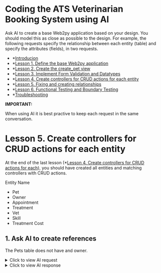 # Coding the ATS Veterinarian Booking System using AI

Ask AI to create a base Web2py application based on your design. You should model this as close as possible to the design. For example, the following requests specify the relationship between each entity (table) and specify the attributes (fields), in two requests.

- *[Introducion](README.md)
- *[Lesson 1. Define the base Web2py application](LESSON_1.md)
- *[Lesson 2. Create the create_pet view](LESSON_2.md)
- *[Lesson 3. Implement Form Validation and Datatypes](LESSON_3.md)
- *[Lesson 4. Create controllers for CRUD actions for each entity](LESSON_4.md)
- *[Lesson 5. Fixing and creating relationships](LESSON_5.md)
- *[Lesson 6. Functional Testing and Boundary Testing](LESSON_6.md)
- *[Troubleshooting](TROUBLESHOOTING.md)

**IMPORTANT:**

When using AI it is best practive to keep each request in the same conversation.

# Lesson 5. Create controllers for CRUD actions for each entity #

At the end of the last lesson (*[Lesson 4. Create controllers for CRUD actions for each](LESSON_4.md)), you should have created all entities and matching controllers with CRUD actions.

Entity Name
- Pet
- Owner
- Appointment
- Treatment
- Vet
- Skill
- Treatment Cost

## 1. Ask AI to create references ##

The Pets table does not have and owner.

<details>
    <summary>Click to view AI request</summary>

owner can have one-to-many pets

</details>

<details>
    <summary>Click to view AI response</summary>

To modify the owner-pet relationship so that an owner can have one to many pets, you need to update the database model and the corresponding views and controllers. Here's an updated version:

models/db.py
'''python
Copy code
from datetime import datetime
from decimal import Decimal

db = DAL('sqlite://storage.sqlite')

# Pet entity
db.define_table('pet',
                Field('name', requires=IS_NOT_EMPTY()),
                Field('breed', requires=IS_NOT_EMPTY()),
                Field('sex', 'string', requires=IS_IN_SET(['M', 'F'])),
                Field('owner_id', 'reference owner'),
                format='%(name)s')

# Owner entity
db.define_table('owner',
                Field('first_name', requires=IS_NOT_EMPTY()),
                Field('last_name', requires=IS_NOT_EMPTY()),
                Field('initial', 'string', length=2),
                Field('email', requires=IS_EMAIL()),
                Field('phone'),
                Field('registered_branch'),
                format='%(first_name)s %(last_name)s')

# Appointment entity
db.define_table('appointment',
                Field('pet_id', 'reference pet'),
                Field('date', 'date', default=datetime.now().date(), requires=IS_DATE()),
                Field('time', 'time', default=datetime.now().time(), requires=IS_TIME()),
                Field('registered_branch'),
                format='%(date)s')

# Treatment entity
db.define_table('treatment',
                Field('appointment_id', 'reference appointment'),
                Field('vet_id', 'reference vet'),
                Field('description', 'text'),
                format='%(description)s')

# Vet entity
db.define_table('vet',
                Field('first_name', requires=IS_NOT_EMPTY()),
                Field('last_name', requires=IS_NOT_EMPTY()),
                Field('grade'),
                Field('branch'),
                Field('extension'),
                format='%(first_name)s %(last_name)s')

# Skill entity
db.define_table('skill',
                Field('vet_id', 'reference vet'),
                Field('name', requires=IS_NOT_EMPTY()),
                format='%(name)s')

# Treatment Cost entity
db.define_table('treatment_cost',
                Field('description', requires=IS_NOT_EMPTY()),
                Field('cost', 'decimal(10,2)', default=Decimal('0.00')),
                format='%(description)s')
```

Now the owner entity has a foreign key owner_id in the pet table, allowing an owner to have multiple pets.

Ensure that you update the corresponding views and controllers to reflect the changes in the database model.
    
</details>

## 2. Implementing the code ##

In the *models/db_custom.py*
- Create the owner table definition before pet.
- Add the attribute to the pet table definition - Field('owner_id', 'reference owner').

![View Pets index page](img/ats_booking__lesson_5__owner_has_one_to_many_pets__db_custom_py.png)

models/db_custom.py
```python
...
# Owner entity

# Move owner table definition above pet table definition then the add reference to pet table

db.define_table('owner',
                Field('first_name', requires=IS_NOT_EMPTY()),
                Field('last_name', requires=IS_NOT_EMPTY()),
                Field('initial', 'string', length=2),
                Field('email', requires=IS_EMAIL()),
                Field('phone'),
                Field('registered_branch'),
                format='%(first_name)s %(last_name)s')
# Pet entity
db.define_table('pet',
                Field('name', data_type='string', requires=IS_LENGTH(maxsize=35, minsize=1)),
                Field('breed', requires=IS_NOT_EMPTY()),
                Field('sex', 'string', requires=IS_IN_SET(['M', 'F'])),

                # Add this line so owner can have one-to-many Pets
                Field('owner_id', 'reference owner'),

                format='%(name)s')
...
```

## 3. Testing ##

**Test the pet edit action**

1. Enter Owner details, then click submit.

![Add Owner](img/ats_booking__lesson_5__add_owner.png)

2. Click menu and select Pet > List.

3. Click edit next the pet.

![List Pets](img/ats_booking__lesson_5__list_pets.png)

4. Select Owner from drop down, then click submit

![Edit Pet with Owner Dropdown](img/ats_booking__lesson_5__pets_edit_pet_with_owner_id.png)

**Test the delete action**

1. From the Owner index page, delete the Owner assigned to the pet.

2. Click OK to confirm you want to delete.

![Edit Pet with Owner Dropdown](img/ats_booking__lesson_5__delete_owner_with_pet.png)

NOTE: *Both the Owner and Pet are deleted*


# NEXT STEPS #

Repeat the steps above to create a controller and view for each entity.

*[Lesson 6. Functional Testing and Boundary Testing ](LESSON_6.md)

**DISCLAIMER**

Writing code requires careful consideration of various factors, such as specific requirements, best practices, and potential risks. Therefore, it is crucial to thoroughly review and test any code generated by this AI model before implementing it in a production environment. The user assumes all responsibility and liability for the usage and consequences of any code written or derived from this AI model. The AI model's responses should be used with caution and verified by human experts to ensure accuracy and suitability for the intended purpose. OpenAI, the developers of this AI model, cannot be held liable for any damages or losses resulting from the use of the generated code.

**This guide uses markdown.**

*[Markdown Guide](https://www.markdownguide.org/basic-syntax/)